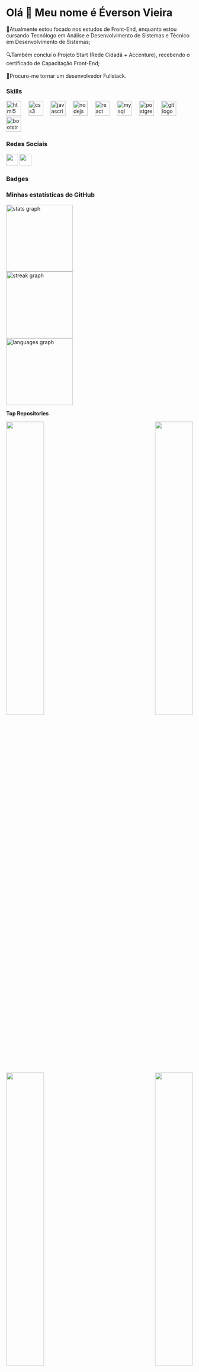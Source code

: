 Olá 👋 Meu nome é Éverson Vieira
===============================

🌱Atualmente estou focado nos estudos de Front-End, enquanto estou cursando Tecnólogo em Análise e Desenvolvimento de Sistemas e Técnico em Desenvolvimento de Sistemas;
<br><br>
🔍Também concluí o Projeto Start (Rede Cidadã + Accenture), recebendo o certificado de Capacitação Front-End;
<br><br>
🔭Procuro-me tornar um desenvolvedor Fullstack.

### Skills


<div align="left">
  <img src="https://cdn.jsdelivr.net/gh/devicons/devicon/icons/html5/html5-original.svg" height="40" alt="html5 logo"  />
  <img width="12" />
  <img src="https://cdn.jsdelivr.net/gh/devicons/devicon/icons/css3/css3-original.svg" height="40" alt="css3 logo"  />
  <img width="12" />
  <img src="https://cdn.jsdelivr.net/gh/devicons/devicon/icons/javascript/javascript-original.svg" height="40" alt="javascript logo"  />
  <img width="12" />
  <img src="https://cdn.jsdelivr.net/gh/devicons/devicon/icons/nodejs/nodejs-original.svg" height="40" alt="nodejs logo"  />
  <img width="12" />
  <img src="https://cdn.jsdelivr.net/gh/devicons/devicon/icons/react/react-original.svg" height="40" alt="react logo"  />
  <img width="12" />
  <img src="https://cdn.jsdelivr.net/gh/devicons/devicon/icons/mysql/mysql-original.svg" height="40" alt="mysql logo"  />
  <img width="12" />
  <img src="https://cdn.jsdelivr.net/gh/devicons/devicon/icons/postgresql/postgresql-original.svg" height="40" alt="postgresql logo"  />
  <img width="12" />
  <img src="https://cdn.jsdelivr.net/gh/devicons/devicon/icons/git/git-original.svg" height="40" alt="git logo"  />
  <img width="12" />
  <img src="https://cdn.jsdelivr.net/gh/devicons/devicon/icons/bootstrap/bootstrap-original.svg" height="40" alt="bootstrap logo"  />
</div>


### Redes Sociais

<p align="left"> <a href="https://www.github.com/EversonVieiradeLima" target="_blank" rel="noreferrer"><img src="https://raw.githubusercontent.com/danielcranney/readme-generator/main/public/icons/socials/github-dark.svg" width="32" height="32" /></a> <a href="https://www.linkedin.com/in/eversonvieiradelima/" target="_blank" rel="noreferrer"><img src="https://raw.githubusercontent.com/danielcranney/readme-generator/main/public/icons/socials/linkedin.svg" width="32" height="32" /></a></p>

### Badges

<h3 align="left">Minhas estatísticas do GitHub</h3>

<div align="left">
  <img src="https://github-readme-stats.vercel.app/api?username=EversonVieiradeLima&hide_title=false&hide_rank=false&show_icons=false&include_all_commits=false&count_private=false&disable_animations=false&theme=react&locale=pt-br&hide_border=true&order=1" height="180" alt="stats graph"  />
  <br>
  <img src="https://streak-stats.demolab.com?user=EversonVieiradeLima&locale=pt-br&mode=daily&theme=react&hide_border=true&border_radius=5&order=3" height="180" alt="streak graph"  />
  <br>
  <img src="https://github-readme-stats.vercel.app/api/top-langs?username=EversonVieiradeLima&locale=pt-br&hide_title=false&layout=compact&card_width=320&langs_count=6&theme=react&hide_border=true&order=2" height="180" alt="languages graph"  />
</div>

<b>Top Repositories</b>

<div width="100%" align="center"><a href="https://github.com/EversonVieiradeLima/Meu-Curriculo-em-Destaque" align="left"><img align="left" width="45%" src="https://github-readme-stats.vercel.app/api/pin/?username=EversonVieiradeLima&repo=Meu-Curriculo-em-Destaque&title_color=0891b2&text_color=ffffff&icon_color=0891b2&bg_color=1c1917&hide_border=true&locale=en" /></a><a href="https://github.com/EversonVieiradeLima/Apeperia" align="right"><img align="right" width="45%" src="https://github-readme-stats.vercel.app/api/pin/?username=EversonVieiradeLima&repo=Apeperia&title_color=0891b2&text_color=ffffff&icon_color=0891b2&bg_color=1c1917&hide_border=true&locale=en" /></a></div><br /><br /><br />

<br /><br /><br /><br /><br />

<div width="100%" align="center"><a href="https://github.com/EversonVieiradeLima/Fruta-e-Fruto" align="left"><img align="left" width="45%" src="https://github-readme-stats.vercel.app/api/pin/?username=EversonVieiradeLima&repo=Fruta-e-Fruto&title_color=0891b2&text_color=ffffff&icon_color=0891b2&bg_color=1c1917&hide_border=true&locale=en" /></a><a href="https://github.com/EversonVieiradeLima/Barbearia-Alura" align="right"><img align="right" width="45%" src="https://github-readme-stats.vercel.app/api/pin/?username=EversonVieiradeLima&repo=Barbearia-Alura&title_color=0891b2&text_color=ffffff&icon_color=0891b2&bg_color=1c1917&hide_border=true&locale=en" /></a></div>
